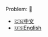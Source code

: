 Problem: :link: 
- [:cn:中文](https://leetcode-cn.com/problems/sort-list)
- [:us:English](https://leetcode.com/problems/sort-list)